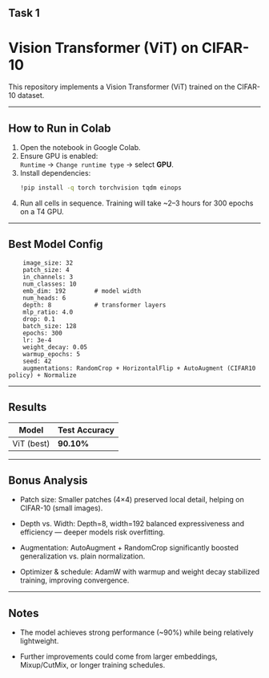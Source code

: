 ## Task 1

# Vision Transformer (ViT) on CIFAR-10

This repository implements a Vision Transformer (ViT) trained on the CIFAR-10 dataset.

---

##  How to Run in Colab

1. Open the notebook in Google Colab.
2. Ensure GPU is enabled:  
   `Runtime` → `Change runtime type` → select **GPU**.
3. Install dependencies:
   ```bash
   !pip install -q torch torchvision tqdm einops
4. Run all cells in sequence.
   Training will take ~2–3 hours for 300 epochs on a T4 GPU.

---
## Best Model Config
        image_size: 32
        patch_size: 4
        in_channels: 3
        num_classes: 10
        emb_dim: 192        # model width
        num_heads: 6
        depth: 8            # transformer layers
        mlp_ratio: 4.0
        drop: 0.1
        batch_size: 128
        epochs: 300
        lr: 3e-4
        weight_decay: 0.05
        warmup_epochs: 5
        seed: 42
        augmentations: RandomCrop + HorizontalFlip + AutoAugment (CIFAR10 policy) + Normalize

---
## Results

| Model      | Test Accuracy |
| ---------- | ------------- |
| ViT (best) | **90.10%**    |

--- 
## Bonus Analysis

* Patch size: Smaller patches (4×4) preserved local detail, helping on CIFAR-10 (small images).

* Depth vs. Width: Depth=8, width=192 balanced expressiveness and efficiency — deeper models risk overfitting.

* Augmentation: AutoAugment + RandomCrop significantly boosted generalization vs. plain normalization.

* Optimizer & schedule: AdamW with warmup and weight decay stabilized training, improving convergence.

---

## Notes

* The model achieves strong performance (~90%) while being relatively lightweight.

* Further improvements could come from larger embeddings, Mixup/CutMix, or longer training schedules.


